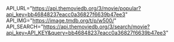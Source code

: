 API_URL="https://api.themoviedb.org/3/movie/popular?api_key=bb46848237eacc0a36827f6639b47ee3"
API_IMG="https://image.tmdb.org/t/p/w500/"
API_SEARCH="https://api.themoviedb.org/3/search/movie?api_key=API_KEY&query=bb46848237eacc0a36827f6639b47ee3"
